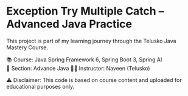 # Exception Try Multiple Catch – Advanced Java Practice

This project is part of my learning journey through the Telusko Java Mastery Course.

📚 Course: Java Spring Framework 6, Spring Boot 3, Spring AI  
🧠 Section: Advance Java 
👩‍💻 Instructor: Naveen (Telusko)

⚠️ Disclaimer: This code is based on course content and uploaded for educational purposes only.

